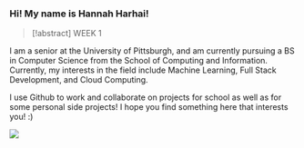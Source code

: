 ### Hi! My name is Hannah Harhai!

> [!abstract] WEEK 1

I am a senior at the University of Pittsburgh, and am currently pursuing a BS in Computer Science from the School of Computing and Information. Currently, my interests in the field include Machine Learning, Full Stack Development, and Cloud Computing.

I use Github to work and collaborate on projects for school as well as for some personal side projects! I hope you find something here that interests you! :)

![](https://media.giphy.com/media/L1R1tvI9svkIWwpVYr/giphy.gif)

<!--
**hannahharhai/hannahharhai** is a ✨ _special_ ✨ repository because its `README.md` (this file) appears on your GitHub profile.

Here are some ideas to get you started:

- 🔭 I’m currently working on ...
- 🌱 I’m currently learning ...
- 👯 I’m looking to collaborate on ...
- 🤔 I’m looking for help with ...
- 💬 Ask me about ...
- 📫 How to reach me: ...
- 😄 Pronouns: ...
- ⚡ Fun fact: ...
-->
